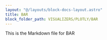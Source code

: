 ```yaml
---
layout: "@/layouts/block-docs-layout.astro"
title: BAR
block_folder_path: VISUALIZERS/PLOTLY/BAR
---
```


This is the Markdown file for BAR

